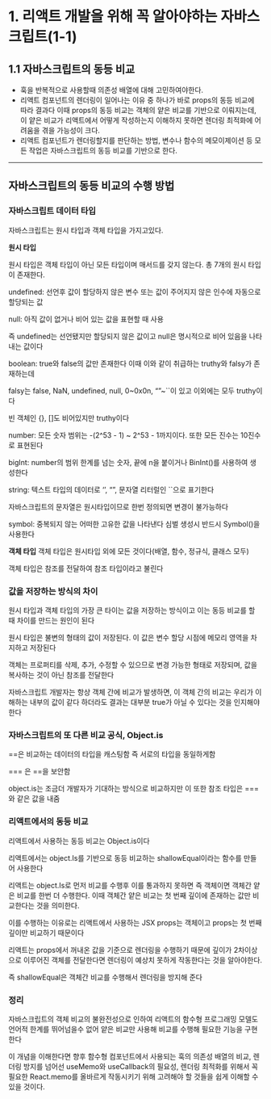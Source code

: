 # 1. 리액트 개발을 위해 꼭 알아야하는 자바스크립트(1-1)

## 1.1 자바스크립트의 동등 비교

- 훅을 반복적으로 사용할때 의존성 배열에 대해 고민하여야한다.
- 리액트 컴포넌트의 렌더링이 일어나는 이유 중 하나가 바로 props의 동등 비교에 따라 결과다
이때 props의 동등 비교는 객체의 얕은 비교를 기반으로 이뤄지는데, 이 얕은 비교가 리액트에서 어떻게 작성하는지 이해하지 못하면 렌더링 최적화에 어려움을 겪을 가능성이 크다.
- 리액트 컴포넌트가 렌더링할지를 판단하는 방법, 변수나 함수의 메모이제이션 등 모든 작업은 자바스크립트의 동등 비교를 기반으로 한다.

---

## 자바스크립트의 동등 비교의 수행 방법

### 자바스크립트 데이터 타입

자바스크립트는 원시 타입과 객체 타입을 가지고있다.

**원시 타입**

원시 타입은 객체 타입이 아닌 모든 타입이며 매서드를 갖지 않는다. 총 7개의 원시 타입이 존재한다.

undefined: 선언후 값이 할당하지 않은 변수 또는 값이 주어지지 않은 인수에 자동으로 할당되는 값

null: 아직 값이 없거나 비어 있는 값을 표현할 때 사용

즉 undefined는 선언됐지만 할당되지 않은 값이고 null은 명시적으로 비어 있음을 나타내는 값이다

boolean: true와 false의 값만 존재한다 이때 이와 같이 취급하는 truthy와 falsy가 존재하는데 

falsy는 false, NaN, undefined, null, 0~0x0n, “”~``이 있고 이외에는 모두 truthy이다

빈 객체인 {}, []도 비어있지만 truthy이다

number: 모든 숫자 범위는 -(2^53 - 1) ~ 2^53 - 1까지이다. 또한 모든 진수는 10진수로 표현된다

bigInt: number의 범위 한계를 넘는 숫자, 끝에 n을 붙이거나 BinInt()를 사용하여 생성한다

string: 텍스트 타입의 데이터로 ‘’, “”, 문자열 리터럴인 ``으로 표기한다

자바스크립트의 문자열은 원시타입이므로 한번 정의되면 변경이 불가능하다

symbol: 중복되지 않는 어떠한 고유한 값을 나타낸다 심벌 생성시 반드시 Symbol()을 사용한다

**객체 타입**
객체 타입은 원시타입 외에 모든 것이다(배열, 함수, 정규식, 클래스 모두)

객체 타입은 참조를 전달하여 참조 타입이라고 불린다

### 값을 저장하는 방식의 차이

원시 타입과 객체 타입의 가장 큰 타이는 값을 저장하는 방식이고 이는 동등 비교를 할 때 차이를 만드는 원인이 된다

원시 타입은 불변의 형태의 값이 저장된다. 이 값은 변수 할당 시점에 메모리 영역을 차지하고 저장된다

객체는 프로퍼티를 삭제, 추가, 수정할 수 있으므로 변경 가능한 형태로 저장되며, 값을 복사하는 것이 아닌 참조를 전달한다

자바스크립트 개발자는 항상 객체 간에 비교가 발생하면, 이 객체 간의 비교는 우리가 이해하는 내부의 값이 같다 하더라도 결과는 대부분 true가 아닐 수 있다는 것을 인지해야 한다

### 자바스크립트의 또 다른 비교 공식, Object.is

==은 비교하는 데이터의 타입을 캐스팅함 즉 서로의 타입을 동일하게함

=== 은 ==을 보안함

object.is는 조금더 개발자가 기대하는 방식으로 비교하지만 이 또한 참조 타입은 ===와 같은 값을 내줌

### 리액트에서의 동등 비교

리액트에서 사용하는 동등 비교는 Object.is이다

리액트에서는 object.Is를 기반으로 동등 비교하는 shallowEqual이라는 함수를 만들어 사용한다

리액트는 object.Is로 먼저 비교를 수행후 이를 통과하지 못하면 즉 객체이면 객체간 얕은 비교를 한번 더 수행한다. 이때 객체간 얕은 비교는 첫 번째 깊이에 존재하는 값만 비교한다는 것을 의미한다.

이를 수행하는 이유로는 리액트에서 사용하는 JSX props는 객체이고 props는 첫 번째 깊이만 비교하기 때문이다

리액트는 props에서 꺼내온 값을 기준으로 렌더링을 수행하기 때문에 깊이가 2차이상으로 이루어진 객체를 전달한다면 렌더링이 예상치 못하게 작동한다는 것을 알아야한다.

즉 shallowEqual은 객체간 비교를 수행해서 렌더링을 방지해 준다

### 정리

자바스크립트의 객체 비교의 불완전성으로 인하여 리액트의 함수형 프로그래밍 모델도 언어적 한계를 뛰어넘을수 없어 얕은 비교만 사용해 비교를 수행해 필요한 기능을 구현한다

이 개념을 이해한다면 향후 함수형 컴포넌트에서 사용되는 훅의 의존성 배열의 비교, 렌더링 방지를 넘어선 useMemo와 useCallback의 필요성, 렌더링 최적화를 위해서 꼭 필요한 React.memo를 올바르게 작동시키기 위해 고려해야 할 것들을 쉽게 이해할 수 있을 것이다.